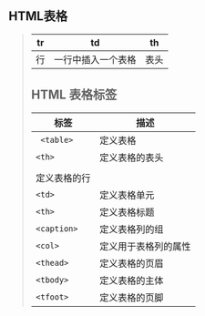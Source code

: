 ## HTML表格

> | tr   | td        | th   |
> | ---- | --------- | ---- |
> | 行    | 一行中插入一个表格 | 表头   |
>
> ## HTML 表格标签
>
> | 标签          | 描述         |
> | ----------- | ---------- |
> | ` <table>`  | 定义表格       |
> | `<th>`      | 定义表格的表头    |
> | <tr>        | 定义表格的行     |
> | `<td>`      | 定义表格单元     |
> | `<th>`      | 定义表格标题     |
> | `<caption>` | 定义表格列的组    |
> | `<col>`     | 定义用于表格列的属性 |
> | `<thead> `  | 定义表格的页眉    |
> | `<tbody> `  | 定义表格的主体    |
> | `<tfoot>`   | 定义表格的页脚    |

